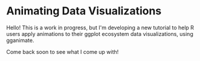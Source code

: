 # Animating Data Visualizations

Hello! This is a work in progress, but I'm developing a new tutorial to help R users apply animations to their ggplot ecosystem data visualizations, using gganimate.

Come back soon to see what I come up with!